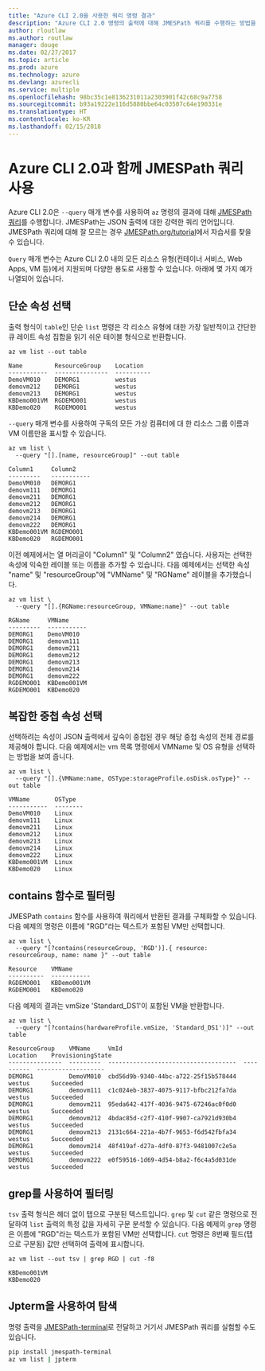 ```yaml
---
title: "Azure CLI 2.0을 사용한 쿼리 명령 결과"
description: "Azure CLI 2.0 명령의 출력에 대해 JMESPath 쿼리를 수행하는 방법을 학습합니다."
author: rloutlaw
ms.author: routlaw
manager: douge
ms.date: 02/27/2017
ms.topic: article
ms.prod: azure
ms.technology: azure
ms.devlang: azurecli
ms.service: multiple
ms.openlocfilehash: 98bc35c1e8136231011a2303901f42c68c9a7758
ms.sourcegitcommit: b93a19222e116d5880bbe64c03507c64e190331e
ms.translationtype: HT
ms.contentlocale: ko-KR
ms.lasthandoff: 02/15/2018
---
```

# <a name="use-jmespath-queries-with-azure-cli-20"></a>Azure CLI 2.0과 함께 JMESPath 쿼리 사용

Azure CLI 2.0은 `--query` 매개 변수를 사용하여 `az` 명령의 결과에 대해 [JMESPath 쿼리](http://jmespath.org)를 수행합니다. JMESPath는 JSON 출력에 대한 강력한 쿼리 언어입니다.  JMESPath 쿼리에 대해 잘 모르는 경우 [JMESPath.org/tutorial](http://JMESPath.org/tutorial.html)에서 자습서를 찾을 수 있습니다.

`Query` 매개 변수는 Azure CLI 2.0 내의 모든 리소스 유형(컨테이너 서비스, Web Apps, VM 등)에서 지원되며 다양한 용도로 사용할 수 있습니다.  아래에 몇 가지 예가 나열되어 있습니다.

## <a name="select-simple-properties"></a>단순 속성 선택

출력 형식이 `table`인 단순 `list` 명령은 각 리소스 유형에 대한 가장 일반적이고 간단한 큐 레이트 속성 집합을 읽기 쉬운 테이블 형식으로 반환합니다.

```azurecli-interactive
az vm list --out table
```

```
Name         ResourceGroup    Location
-----------  ---------------  ----------
DemoVM010    DEMORG1          westus
demovm212    DEMORG1          westus
demovm213    DEMORG1          westus
KBDemo001VM  RGDEMO001        westus
KBDemo020    RGDEMO001        westus
```

`--query` 매개 변수를 사용하여 구독의 모든 가상 컴퓨터에 대 한 리소스 그룹 이름과 VM 이름만을 표시할 수 있습니다.

```azurecli-interactive
az vm list \
  --query "[].[name, resourceGroup]" --out table
```

```
Column1     Column2
---------   -----------
DemoVM010   DEMORG1
demovm111   DEMORG1
demovm211   DEMORG1
demovm212   DEMORG1
demovm213   DEMORG1
demovm214   DEMORG1
demovm222   DEMORG1
KBDemo001VM RGDEMO001
KBDemo020   RGDEMO001
```

이전 예제에서는 열 머리글이 "Column1" 및 "Column2" 였습니다.  사용자는 선택한 속성에 익숙한 레이블 또는 이름을 추가할 수 있습니다.  다음 예제에서는 선택한 속성 "name" 및 "resourceGroup"에 "VMName" 및 "RGName" 레이블을 추가했습니다.


```azurecli-interactive
az vm list \
  --query "[].{RGName:resourceGroup, VMName:name}" --out table
```

```
RGName     VMName
---------  -----------
DEMORG1    DemoVM010
DEMORG1    demovm111
DEMORG1    demovm211
DEMORG1    demovm212
DEMORG1    demovm213
DEMORG1    demovm214
DEMORG1    demovm222
RGDEMO001  KBDemo001VM
RGDEMO001  KBDemo020
```

## <a name="select-complex-nested-properties"></a>복잡한 중첩 속성 선택

선택하려는 속성이 JSON 출력에서 깊숙이 중첩된 경우 해당 중첩 속성의 전체 경로를 제공해야 합니다. 다음 예제에서는 vm 목록 명령에서 VMName 및 OS 유형을 선택하는 방법을 보여 줍니다.

```azurecli-interactive
az vm list \
  --query "[].{VMName:name, OSType:storageProfile.osDisk.osType}" --out table
```

```
VMName       OSType
-----------  --------
DemoVM010    Linux
demovm111    Linux
demovm211    Linux
demovm212    Linux
demovm213    Linux
demovm214    Linux
demovm222    Linux
KBDemo001VM  Linux
KBDemo020    Linux
```

## <a name="filter-with-the-contains-function"></a>contains 함수로 필터링

JMESPath `contains` 함수를 사용하여 쿼리에서 반환된 결과를 구체화할 수 있습니다.
다음 예제의 명령은 이름에 "RGD"라는 텍스트가 포함된 VM만 선택합니다.

```azurecli-interactive
az vm list \
  --query "[?contains(resourceGroup, 'RGD')].{ resource: resourceGroup, name: name }" --out table
```

```
Resource    VMName
----------  -----------
RGDEMO001   KBDemo001VM
RGDEMO001   KBDemo020
```

다음 예제의 결과는 vmSize 'Standard_DS1'이 포함된 VM을 반환합니다.

```azurecli-interactive
az vm list \
  --query "[?contains(hardwareProfile.vmSize, 'Standard_DS1')]" --out table
```

```
ResourceGroup    VMName     VmId                                  Location    ProvisioningState
---------------  ---------  ------------------------------------  ----------  -------------------
DEMORG1          DemoVM010  cbd56d9b-9340-44bc-a722-25f15b578444  westus      Succeeded
DEMORG1          demovm111  c1c024eb-3837-4075-9117-bfbc212fa7da  westus      Succeeded
DEMORG1          demovm211  95eda642-417f-4036-9475-67246ac0f0d0  westus      Succeeded
DEMORG1          demovm212  4bdac85d-c2f7-410f-9907-ca7921d930b4  westus      Succeeded
DEMORG1          demovm213  2131c664-221a-4b7f-9653-f6d542fbfa34  westus      Succeeded
DEMORG1          demovm214  48f419af-d27a-4df0-87f3-9481007c2e5a  westus      Succeeded
DEMORG1          demovm222  e0f59516-1d69-4d54-b8a2-f6c4a5d031de  westus      Succeeded
```

## <a name="filter-with-grep"></a>grep를 사용하여 필터링

`tsv` 출력 형식은 헤더 없이 탭으로 구분된 텍스트입니다. `grep` 및 `cut` 같은 명령으로 전달하여 `list` 출력의 특정 값을 자세히 구문 분석할 수 있습니다. 다음 예제의 `grep` 명령은 이름에 "RGD"라는 텍스트가 포함된 VM만 선택합니다.  `cut` 명령은 8번째 필드(탭으로 구분됨) 값만 선택하여 출력에 표시합니다.

```azurecli-interactive
az vm list --out tsv | grep RGD | cut -f8
```

```
KBDemo001VM
KBDemo020
```

## <a name="explore-with-jpterm"></a>Jpterm을 사용하여 탐색

명령 출력을 [JMESPath-terminal](https://github.com/jmespath/jmespath.terminal)로 전달하고 거기서 JMESPath 쿼리를 실험할 수도 있습니다.

```bash
pip install jmespath-terminal
az vm list | jpterm
```

